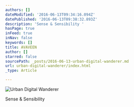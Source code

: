 ```yaml
---
authors: []
dateModified: '2016-06-13T09:34:16.094Z'
datePublished: '2016-06-13T09:38:32.893Z'
description: 'Sense & Sensibility '
hasPage: true
inFeed: true
inNav: false
keywords: []
title: AVAVEEN
author: []
starred: false
sourcePath: _posts/2016-06-13-urban-digital-wanderer.md
url: urban-digital-wanderer/index.html
_type: Article

---
```

![Urban Digital Wanderer ](https://s3-us-west-2.amazonaws.com/the-grid-img/p/20cf219589cfbd0b7fc2ac5887e0553b616eb033.jpg)

Sense & Sensibility